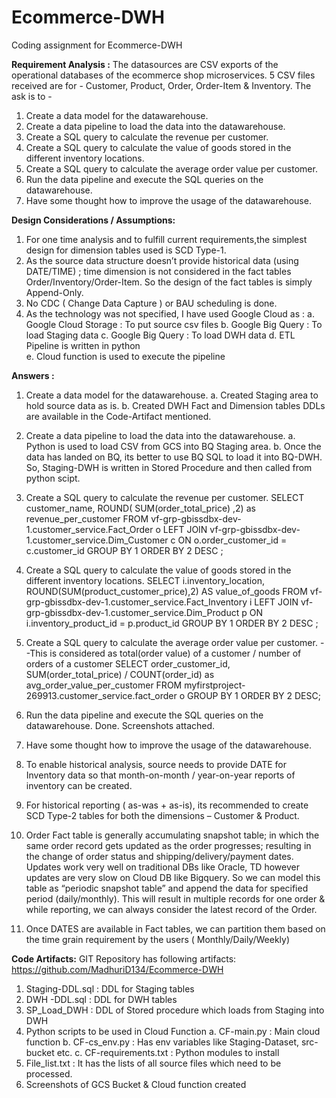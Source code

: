 # Ecommerce-DWH
Coding assignment for Ecommerce-DWH  

**Requirement Analysis :**
The datasources are CSV exports of the operational databases of the ecommerce shop microservices. 5 CSV files received are for - Customer, Product, Order, Order-Item & Inventory.
The ask is to -
1. Create a data model for the datawarehouse.
2. Create a data pipeline to load the data into the datawarehouse.
3. Create a SQL query to calculate the revenue per customer.
4. Create a SQL query to calculate the value of goods stored in the different inventory locations.
5. Create a SQL query to calculate the average order value per customer.
6. Run the data pipeline and execute the SQL queries on the datawarehouse.
7. Have some thought how to improve the usage of the datawarehouse.


**Design Considerations / Assumptions:**
1.	For one time analysis and to fulfill current requirements,the simplest design for dimension tables used is SCD Type-1.
2.	As the source data structure doesn’t provide historical data (using DATE/TIME) ; time dimension is not considered in the fact tables Order/Inventory/Order-Item.  So the design of the fact tables is simply Append-Only.
3.	No CDC ( Change Data Capture ) or BAU scheduling is done.
4.	As the technology was not specified, I have used Google Cloud as :
  a.	Google Cloud Storage : To put source csv files
  b.	Google Big Query : To load Staging data
  c.	Google Big Query : To load DWH data
  d.	ETL Pipeline is written in python  
  e.	Cloud function is used to execute the pipeline
  
**Answers :**
1.	Create a data model for the datawarehouse.
  a.	Created Staging area to hold source data as is.
  b.	Created DWH Fact and Dimension tables
  DDLs are available in the Code-Artifact mentioned.
2.	Create a data pipeline to load the data into the datawarehouse.
  a.	Python is used to load CSV from GCS into BQ Staging area.
  b.	Once the data has landed on BQ, its better to use BQ SQL to load it into BQ-DWH.
So, Staging-DWH is written in Stored Procedure and then called from python scipt.

3.	Create a SQL query to calculate the revenue per customer. 
SELECT customer_name, ROUND( SUM(order_total_price) ,2) as revenue_per_customer
FROM vf-grp-gbissdbx-dev-1.customer_service.Fact_Order o
     LEFT JOIN vf-grp-gbissdbx-dev-1.customer_service.Dim_Customer c ON o.order_customer_id = c.customer_id
GROUP BY 1
ORDER BY 2 DESC ;

4.	Create a SQL query to calculate the value of goods stored in the different inventory locations.
SELECT i.inventory_location, ROUND(SUM(product_customer_price),2) AS value_of_goods
FROM vf-grp-gbissdbx-dev-1.customer_service.Fact_Inventory i
     LEFT JOIN vf-grp-gbissdbx-dev-1.customer_service.Dim_Product p ON i.inventory_product_id = p.product_id
GROUP BY 1
ORDER BY 2 DESC ;

5.	Create a SQL query to calculate the average order value per customer.
--This is considered as total(order value) of a customer / number of orders of a customer
SELECT order_customer_id, SUM(order_total_price) / COUNT(order_id) as avg_order_value_per_customer 
FROM myfirstproject-269913.customer_service.fact_order o 
GROUP BY 1
ORDER BY 2 DESC;
 
6.	Run the data pipeline and execute the SQL queries on the datawarehouse.
  Done. Screenshots attached.
7.	Have some thought how to improve the usage of the datawarehouse.
  1.	To enable historical analysis, source needs to provide DATE for Inventory data so that month-on-month / year-on-year reports of inventory can be created.
  2.	For historical reporting ( as-was + as-is), its recommended to create SCD Type-2 tables for both the dimensions – Customer & Product.
  3.	Order Fact table is generally accumulating snapshot table; in which the same order record gets updated as the order progresses; resulting in the change of order status and shipping/delivery/payment dates. Updates work very well on traditional DBs like Oracle, TD however updates are very slow on Cloud DB like Bigquery. So we can model this table as “periodic snapshot table” and append the data for specified period (daily/monthly). This will result in multiple records for one order & while reporting, we can always consider the latest record of the Order.
  4.	Once DATES are available in Fact tables, we can partition them based on the time grain requirement by the users ( Monthly/Daily/Weekly)

**Code Artifacts:**
GIT Repository has following artifacts:
https://github.com/MadhuriD134/Ecommerce-DWH
  1.	Staging-DDL.sql : DDL for Staging tables
  2.	DWH -DDL.sql : DDL for DWH tables
  3.	SP_Load_DWH : DDL of Stored procedure which loads from Staging into DWH
  4.	Python scripts to be used in Cloud Function
    a.	CF-main.py : Main cloud function
    b.	CF-cs_env.py : Has env variables like Staging-Dataset, src-bucket etc.
    c.	CF-requirements.txt : Python modules to install 
  5.	File_list.txt : It has the lists of all source files which need to be processed. 
  6.	Screenshots of GCS Bucket & Cloud function created



